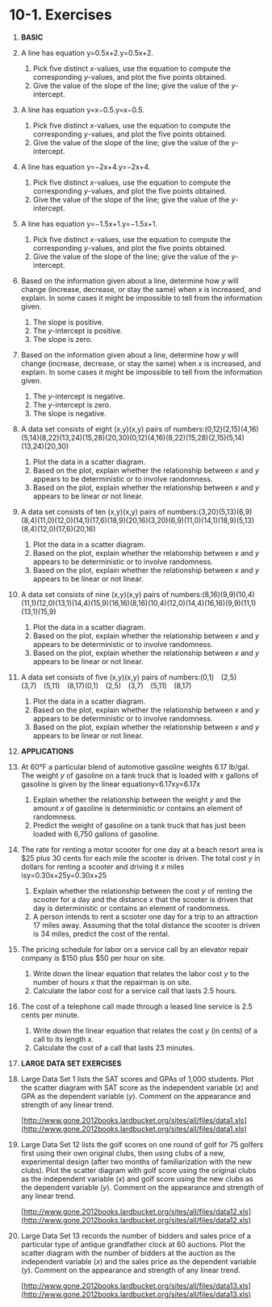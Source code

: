 # 10-1. Exercises





1. **BASIC**
2. A line has equation y=0.5x+2.y=0.5x+2.
   1. Pick five distinct _x_-values, use the equation to compute the corresponding _y_-values, and plot the five points obtained.
   2. Give the value of the slope of the line; give the value of the _y_-intercept.
3. A line has equation y=x−0.5.y=x−0.5.
   1. Pick five distinct _x_-values, use the equation to compute the corresponding _y_-values, and plot the five points obtained.
   2. Give the value of the slope of the line; give the value of the _y_-intercept.
4. A line has equation y=−2x+4.y=−2x+4.
   1. Pick five distinct _x_-values, use the equation to compute the corresponding _y_-values, and plot the five points obtained.
   2. Give the value of the slope of the line; give the value of the _y_-intercept.
5. A line has equation y=−1.5x+1.y=−1.5x+1.
   1. Pick five distinct _x_-values, use the equation to compute the corresponding _y_-values, and plot the five points obtained.
   2. Give the value of the slope of the line; give the value of the _y_-intercept.
6. Based on the information given about a line, determine how _y_ will change \(increase, decrease, or stay the same\) when _x_ is increased, and explain. In some cases it might be impossible to tell from the information given.
   1. The slope is positive.
   2. The _y_-intercept is positive.
   3. The slope is zero.
7. Based on the information given about a line, determine how _y_ will change \(increase, decrease, or stay the same\) when _x_ is increased, and explain. In some cases it might be impossible to tell from the information given.
   1. The _y_-intercept is negative.
   2. The _y_-intercept is zero.
   3. The slope is negative.
8. A data set consists of eight \(x,y\)\(x,y\) pairs of numbers:\(0,12\)\(2,15\)\(4,16\)\(5,14\)\(8,22\)\(13,24\)\(15,28\)\(20,30\)\(0,12\)\(4,16\)\(8,22\)\(15,28\)\(2,15\)\(5,14\)\(13,24\)\(20,30\)
   1. Plot the data in a scatter diagram.
   2. Based on the plot, explain whether the relationship between _x_ and _y_ appears to be deterministic or to involve randomness.
   3. Based on the plot, explain whether the relationship between _x_ and _y_ appears to be linear or not linear.
9. A data set consists of ten \(x,y\)\(x,y\) pairs of numbers:\(3,20\)\(5,13\)\(6,9\)\(8,4\)\(11,0\)\(12,0\)\(14,1\)\(17,6\)\(18,9\)\(20,16\)\(3,20\)\(6,9\)\(11,0\)\(14,1\)\(18,9\)\(5,13\)\(8,4\)\(12,0\)\(17,6\)\(20,16\)
   1. Plot the data in a scatter diagram.
   2. Based on the plot, explain whether the relationship between _x_ and _y_ appears to be deterministic or to involve randomness.
   3. Based on the plot, explain whether the relationship between _x_ and _y_ appears to be linear or not linear.
10. A data set consists of nine \(x,y\)\(x,y\) pairs of numbers:\(8,16\)\(9,9\)\(10,4\)\(11,1\)\(12,0\)\(13,1\)\(14,4\)\(15,9\)\(16,16\)\(8,16\)\(10,4\)\(12,0\)\(14,4\)\(16,16\)\(9,9\)\(11,1\)\(13,1\)\(15,9\)
    1. Plot the data in a scatter diagram.
    2. Based on the plot, explain whether the relationship between _x_ and _y_ appears to be deterministic or to involve randomness.
    3. Based on the plot, explain whether the relationship between _x_ and _y_ appears to be linear or not linear.
11. A data set consists of five \(x,y\)\(x,y\) pairs of numbers:\(0,1\) \(2,5\) \(3,7\) \(5,11\) \(8,17\)\(0,1\) \(2,5\) \(3,7\) \(5,11\) \(8,17\)
    1. Plot the data in a scatter diagram.
    2. Based on the plot, explain whether the relationship between _x_ and _y_ appears to be deterministic or to involve randomness.
    3. Based on the plot, explain whether the relationship between _x_ and _y_ appears to be linear or not linear.
12. **APPLICATIONS**
13. At 60°F a particular blend of automotive gasoline weights 6.17 lb/gal. The weight _y_ of gasoline on a tank truck that is loaded with _x_ gallons of gasoline is given by the linear equationy=6.17xy=6.17x
    1. Explain whether the relationship between the weight _y_ and the amount _x_ of gasoline is deterministic or contains an element of randomness.
    2. Predict the weight of gasoline on a tank truck that has just been loaded with 6,750 gallons of gasoline.
14. The rate for renting a motor scooter for one day at a beach resort area is $25 plus 30 cents for each mile the scooter is driven. The total cost _y_ in dollars for renting a scooter and driving it _x_ miles isy=0.30x+25y=0.30x+25
    1. Explain whether the relationship between the cost _y_ of renting the scooter for a day and the distance _x_ that the scooter is driven that day is deterministic or contains an element of randomness.
    2. A person intends to rent a scooter one day for a trip to an attraction 17 miles away. Assuming that the total distance the scooter is driven is 34 miles, predict the cost of the rental.
15. The pricing schedule for labor on a service call by an elevator repair company is $150 plus $50 per hour on site.
    1. Write down the linear equation that relates the labor cost _y_ to the number of hours _x_ that the repairman is on site.
    2. Calculate the labor cost for a service call that lasts 2.5 hours.
16. The cost of a telephone call made through a leased line service is 2.5 cents per minute.
    1. Write down the linear equation that relates the cost _y_ \(in cents\) of a call to its length _x_.
    2. Calculate the cost of a call that lasts 23 minutes.
17. **LARGE DATA SET EXERCISES**
18. Large Data Set 1 lists the SAT scores and GPAs of 1,000 students. Plot the scatter diagram with SAT score as the independent variable \(_x_\) and GPA as the dependent variable \(_y_\). Comment on the appearance and strength of any linear trend.

    [http://www.gone.2012books.lardbucket.org/sites/all/files/data1.xls](http://www.gone.2012books.lardbucket.org/sites/all/files/data1.xls)

19. Large Data Set 12 lists the golf scores on one round of golf for 75 golfers first using their own original clubs, then using clubs of a new, experimental design \(after two months of familiarization with the new clubs\). Plot the scatter diagram with golf score using the original clubs as the independent variable \(_x_\) and golf score using the new clubs as the dependent variable \(_y_\). Comment on the appearance and strength of any linear trend.

    [http://www.gone.2012books.lardbucket.org/sites/all/files/data12.xls](http://www.gone.2012books.lardbucket.org/sites/all/files/data12.xls)

20. Large Data Set 13 records the number of bidders and sales price of a particular type of antique grandfather clock at 60 auctions. Plot the scatter diagram with the number of bidders at the auction as the independent variable \(_x_\) and the sales price as the dependent variable \(_y_\). Comment on the appearance and strength of any linear trend.

    [http://www.gone.2012books.lardbucket.org/sites/all/files/data13.xls](http://www.gone.2012books.lardbucket.org/sites/all/files/data13.xls)

